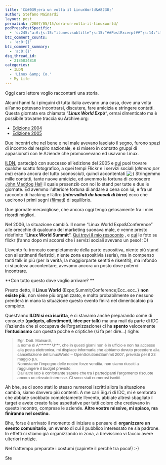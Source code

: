 ```yaml
---
title: 'C&#039;era un volta il LinuxWorld&#8230;'
author: Stefano Mainardi
layout: post
permalink: /2007/05/15/cera-un-volta-il-linuxworld/
podPressPostSpecific:
  - 's:245:"a:6:{s:15:"itunes:subtitle";s:15:"##PostExcerpt##";s:14:"itunes:summary";s:15:"##PostExcerpt##";s:15:"itunes:keywords";s:17:"##WordPressCats##";s:13:"itunes:author";s:10:"##Global##";s:15:"itunes:explicit";s:2:"No";s:12:"itunes:block";s:2:"No";}";'
btc_comment_counts:
  - 'a:0:{}'
btc_comment_summary:
  - 'a:0:{}'
dsq_thread_id:
  - 2185834810
categories:
  - ILDN
  - 'Linux &amp; Co.'
  - My Life
---
```

Oggi caro lettore voglio raccontarti una storia.

Alcuni hanni fa i pinguini di tutta italia avevano una casa, dove una volta all&#8217;anno potevano incontrarsi, discutere, fare amicizia e stringere contatti. Questa giornata era chiamata &#8220;***Linux World Expò***&#8220;, ormai dimenticato ma è possibile trovarne traccia su Archive.org:

*   [Edizione 2004][1]
*   [Edizione 2005][2]

Due incontri che nel bene e nel male avevano lasciato il segno, furono spazi di incontro dal respiro nazionale, e si misero in contatto gruppi di appasionati con le Aziende che promuovevano ed usavano Linux.

[ILDN][3], partecipò con successo all&#8217;edizione del 2005 e [qui][4] puoi trovare qualche scatto fotografico, a quei tempi Flickr e i servizi sociali (*almeno per me*) erano ancora del tutto sconosciuti, quindi accontentati <img src="http://www.stefanomainardi.com/wp-includes/images/smilies/icon_wink.gif" alt=";)" class="wp-smiley" /> Stringemmo mille contatti, tante nuove amicizie, ed avemmo la fortuna di conoscere [John Maddog Hall][5] il quale presenziò con noi lo stand per tutte e due le giornate. Ed avemmo l&#8217;ulteriore fortuna di andare a cena con lui, e fra un racconto di hacking e l&#8217;altro (***intervallati da boccali di birre***) ecco che uscirono i primi segni ([filmati][6]) di squilibrio.

Due giornate meravigliose, che ancora oggi tengo gelosamente fra i miei ricordi migliori.

Nel 2006, la situazione cambiò. Il nome &#8220;Linux World Expo&Conference&#8221; alle orecchie di qualcuno del marketing suonava male, e venne presto ridefinito &#8220;**Linux World Summit**&#8220;. [Qui trovi il mio resoconto][7] , e [qui][8] le foto su flickr (l&#8217;anno dopo mi accorsi che i servizi sociali avevano un peso! :D)

L&#8217;evento fu troncato completamente della parte espositiva, niente più stand con allestimenti fieristici, niente zona espositivia (seria), ma in compenso tanti talk in più (per la verità, la maggiorparte sentiti e risentiti), ma infondo ci si poteva accontentare, avevamo ancora un posto dove poterci incontrare.

**Con tutto questo dove voglio arrivare? **

Presto detto, il **Linux World** {Expo;Summit;Conference;Ecc..ecc..} **non esiste più**, non viene più organizzato, e molto probabilmente se nessuno prenderà in mano la situazione questo evento finirà nel dimenticatoio più completo.

Quest&#8217;anno **ILDN si era iscritta**, e ci stavamo anche preparando come di consueto (**gadgets, allestimenti, idee per talk**) ma una mail da parte di IDC (l&#8217;azienda che si occupava dell&#8217;organizzazione) ci ha **spento** velocemente **l&#8217;entusiasmo** con questa poche e criptiche (si fa per dire&#8230;) righe:

> <font face="sans-serif" size="2">Egr. Dott. Mainardi,</font>  
> <font face="sans-serif" size="2">a nome di A******** U***, che in questi giorni non è in ufficio e non ha accesso alla posta elettronica, mi dispiace informarla che abbiamo dovuto procedere alla cancellazione del LinuxWorld &#8211; OpenSolutionsSummit 2007, previsto per il 23 maggio p.v.</font><font face="sans-serif" size="2"><br /> Nonostante l&#8217;impegno delle nostre forze vendita, non siamo riusciti a raggiungere il budget previsto.<br /> Dall&#8217;altro lato è confortante sapere che tra i partecipanti l&#8217;argomento riscuote ancora un elevato interesse. Ci sono stati numerosi iscritti. </font>

Ah bhe, se ci sono stati lo stesso numerosi iscritti allora la situazione cambia, siamo davvero più contenti. A me cari Sig.ri di IDC, mi è sembrato che abbiate snobbato completamente l&#8217;evento, abbiate altresì sbagliato il target e avete creato false aspettative per tutti coloro che credevano in questo incontro, comprese le aziende. **Altre vostre missive, mi spiace, ma finiranno nel cestino.**

Bhe, forse è arrivato il momento di iniziare a pensare di **organizzare un evento comunitario**, un evento di cui il pubblico interessato ne sia padrone. In effetti ci stiamo già organizzando in zona, a brevissimo vi faccio avere ulteriori notizie.

Nel frattempo preparate i costumi (capirete il perchè tra poco!) :-)

Ste

 [1]: http://web.archive.org/web/20040614021444/www.linuxworldexpo.it/it/
 [2]: http://web.archive.org/web/20050128201929/http://linuxworldexpo.it/
 [3]: http://assocaizione.ildn.net
 [4]: http://www.ildn.net/modules/myalbum/viewcat.php?cid=1
 [5]: en.wikipedia.org/wiki/Jon_Hall_(programmer)
 [6]: http://youtube.com/watch?v=in4fu42RrFY
 [7]: http://www.stefanomainardi.com/2006/05/19/linux-world-summit-2006-il-resoconto/
 [8]: http://flickr.com/photos/mainardi/sets/72057594138732586/
